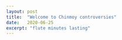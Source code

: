 ```yaml
---
layout: post
title:  "Welcome to Chinmoy controversies"
date:   2020-06-25
excerpt: "flute minutes lasting"
---
```

